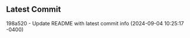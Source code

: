 
## Latest Commit
198a520 - Update README with latest commit info (2024-09-04 10:25:17 -0400) <Yunxi-Zhou>
